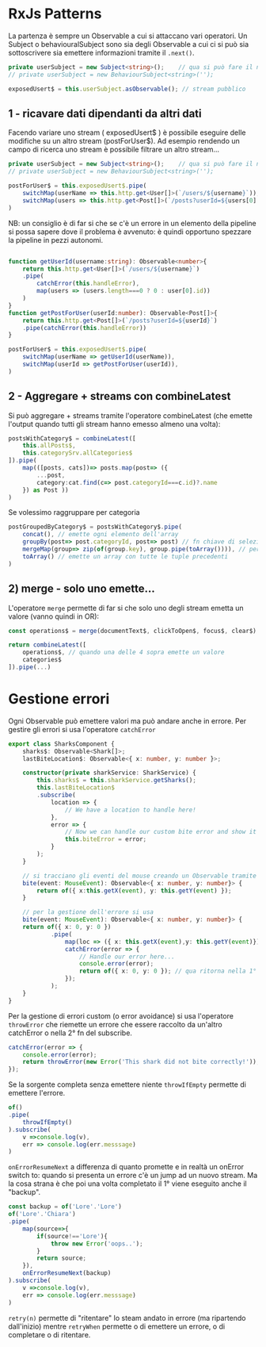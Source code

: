 # RxJs Patterns

La partenza è sempre un Observable a cui si attaccano vari operatori. Un Subject o behaviouralSubject sono sia degli Observable a cui ci si può sia sottoscrivere sia emettere informazioni tramite il `.next()`.

```typescript
private userSubject = new Subject<string>();    // qua si può fare il next
// private userSubject = new BehaviourSubject<string>('');

exposedUsert$ = this.userSubject.asObservable(); // stream pubblico
```
## 1 - ricavare dati dipendanti da altri dati
Facendo variare uno stream ( exposedUsert$ ) è possibile eseguire delle modifiche su un altro stream (postForUser$). Ad esempio rendendo un campo di ricerca uno stream è possibile filtrare un altro stream...

```typescript
private userSubject = new Subject<string>();    // qua si può fare il next
// private userSubject = new BehaviourSubject<string>('');

postForUser$ = this.exposedUsert$.pipe(
    switchMap(userName => this.http.get<User[]>(`/users/${username}`)),
    switchMap(users => this.http.get<Post[]>(`/posts?userId=${users[0].id}`)),
)
```
NB: un consiglio è di far si che se c'è un errore in un elemento della pipeline si possa sapere dove il problema è avvenuto: è quindi opportuno spezzare la pipeline in pezzi autonomi.

```typescript

function getUserId(username:string): Observable<number>{
    return this.http.get<User[]>(`/users/${username}`)
    .pipe(
        catchError(this.handleError),
        map(users => (users.length===0 ? 0 : user[0].id))
    )
}
function getPostForUser(userId:number): Observable<Post[]>{
    return this.http.get<Post[]>(`/posts?userId=${userId}`)
    .pipe(catchError(this.handleError))
}

postForUser$ = this.exposedUsert$.pipe(
    switchMap(userName => getUserId(userName)),
    switchMap(userId => getPostForUser(userId)),
)
```

## 2 - Aggregare + streams con combineLatest
Si può aggregare + streams tramite l'operatore combineLatest (che emette l'output quando tutti gli stream hanno emesso almeno una volta):

```typescript
postsWithCategory$ = combineLatest([
    this.allPosts$,
    this.categorySrv.allCategories$
]).pipe(
    map(([posts, cats])=> posts.map(post=> ({
        ...post,
        category:cat.find(c=> post.categoryId===c.id)?.name
    }) as Post ))
)
```
Se volessimo raggruppare per categoria

```typescript
postGroupedByCategory$ = postsWithCategory$.pipe(
    concat(), // emette ogni elemento dell'array
    groupBy(post=> post.categoryId, post=> post) // fn chiave di selezione, fn di selezione elemento
    mergeMap(group=> zip(of(group.key), group.pipe(toArray()))), // per ogni gruppo emette una tupla con un id e post[] 
    toArray() // emette un array con tutte le tuple precedenti
)
```
## 2) merge - solo uno emette... 
L'operatore `merge` permette di far si che solo uno degli stream emetta un valore (vanno quindi in OR):
```typescript
const operations$ = merge(documentText$, clickToOpen$, focus$, clear$)

return combineLatest([
    operations$, // quando una delle 4 sopra emette un valore
    categories$
]).pipe(...)

```

# Gestione errori
Ogni Observable può emettere valori ma può andare anche in errore. Per gestire gli errori si usa l'operatore `catchError`

```typescript
export class SharksComponent {
    sharks$: Observable<Shark[]>;
    lastBiteLocation$: Observable<{ x: number, y: number }>;

    constructor(private sharkService: SharkService) {
        this.sharks$ = this.sharkService.getSharks();
        this.lastBiteLocation$
        .subscribe(
            location => {
                // We have a location to handle here!
            },
            error => {
                // Now we can handle our custom bite error and show it in the UI!
                this.biteError = error;
            }
        );
    }

    // si tracciano gli eventi del mouse creando un Observable tramite of
    bite(event: MouseEvent): Observable<{ x: number, y: number}> {
        return of({ x:this.getX(event), y: this.getY(event) }); 
    }

    // per la gestione dell'errore si usa
    bite(event: MouseEvent): Observable<{ x: number, y: number}> {
    return of({ x: 0, y: 0 })
            .pipe(
                map(loc => ({ x: this.getX(event),y: this.getY(event)}),
                catchError(error => {
                    // Handle our error here...
                    console.error(error);
                    return of({ x: 0, y: 0 }); // qua ritorna nella 1° fn del subscribe come se l'errore non ci fosse stato
                });
            );
    }
}
```

Per la gestione di errori custom (o error avoidance)  si usa l'operatore `throwError` che riemette un errore che essere raccolto da un'altro catchError o nella 2° fn del subscribe.
```typescript
catchError(error => {
    console.error(error);
    return throwError(new Error('This shark did not bite correctly!'));
});
```

Se la sorgente completa senza emettere niente `throwIfEmpty` permette di emettere l'errore.
```typescript
of()
.pipe(
    throwIfEmpty()
).subscribe(
    v =>console.log(v), 
    err => console.log(err.messsage)
)
```
`onErrorResumeNext` a differenza di quanto promette e in realtà un onError switch to: quando si presenta un errore c'è un jump ad un nuovo stream. Ma la cosa strana è che poi una volta completato il 1° viene eseguito anche il "backup".
```typescript
const backup = of('Lore'.'Lore')
of('Lore'.'Chiara')
.pipe(
    map(source=>{
        if(source!=='Lore'){
            throw new Error('oops..');
        }
        return source;
    }),
    onErrorResumeNext(backup)
).subscribe(
    v =>console.log(v), 
    err => console.log(err.messsage)
)
```

`retry(n)` permette di "ritentare" lo steam andato in errore (ma ripartendo dall'inizio) mentre `retryWhen` permette o di emettere un errore, o di completare o di ritentare.




